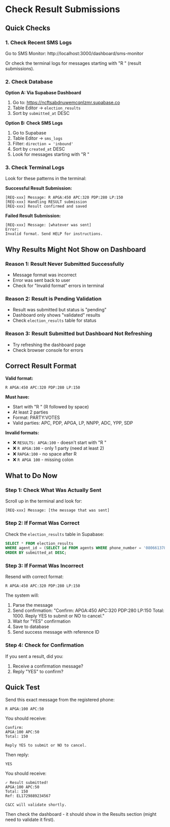 # Check Result Submissions

## Quick Checks

### 1. Check Recent SMS Logs
Go to SMS Monitor: http://localhost:3000/dashboard/sms-monitor

Or check the terminal logs for messages starting with "R " (result submissions).

### 2. Check Database

**Option A: Via Supabase Dashboard**
1. Go to: https://ncftsabdnuwemcqnlzmr.supabase.co
2. Table Editor → `election_results`
3. Sort by `submitted_at` DESC

**Option B: Check SMS Logs**
1. Go to Supabase
2. Table Editor → `sms_logs`
3. Filter: `direction = 'inbound'`
4. Sort by `created_at` DESC
5. Look for messages starting with "R "

### 3. Check Terminal Logs

Look for these patterns in the terminal:

**Successful Result Submission:**
```
[REQ-xxx] Message: R APGA:450 APC:320 PDP:280 LP:150
[REQ-xxx] Handling RESULT submission
[REQ-xxx] Result confirmed and saved
```

**Failed Result Submission:**
```
[REQ-xxx] Message: [whatever was sent]
Error:
Invalid format. Send HELP for instructions.
```

## Why Results Might Not Show on Dashboard

### Reason 1: Result Never Submitted Successfully
- Message format was incorrect
- Error was sent back to user
- Check for "Invalid format" errors in terminal

### Reason 2: Result is Pending Validation
- Result was submitted but status is "pending"
- Dashboard only shows "validated" results
- Check `election_results` table for status

### Reason 3: Result Submitted but Dashboard Not Refreshing
- Try refreshing the dashboard page
- Check browser console for errors

## Correct Result Format

**Valid format:**
```
R APGA:450 APC:320 PDP:280 LP:150
```

**Must have:**
- Start with "R " (R followed by space)
- At least 2 parties
- Format: PARTY:VOTES
- Valid parties: APC, PDP, APGA, LP, NNPP, ADC, YPP, SDP

**Invalid formats:**
- ❌ `RESULTS: APGA:100` - doesn't start with "R "
- ❌ `R APGA:100` - only 1 party (need at least 2)
- ❌ `RAPGA:100` - no space after R
- ❌ `R APGA 100` - missing colon

## What to Do Now

### Step 1: Check What Was Actually Sent
Scroll up in the terminal and look for:
```
[REQ-xxx] Message: [the message that was sent]
```

### Step 2: If Format Was Correct
Check the `election_results` table in Supabase:
```sql
SELECT * FROM election_results 
WHERE agent_id = (SELECT id FROM agents WHERE phone_number = '08066137843')
ORDER BY submitted_at DESC;
```

### Step 3: If Format Was Incorrect
Resend with correct format:
```
R APGA:450 APC:320 PDP:280 LP:150
```

The system will:
1. Parse the message
2. Send confirmation: "Confirm: APGA:450 APC:320 PDP:280 LP:150 Total: 1000. Reply YES to submit or NO to cancel."
3. Wait for "YES" confirmation
4. Save to database
5. Send success message with reference ID

### Step 4: Check for Confirmation
If you sent a result, did you:
1. Receive a confirmation message?
2. Reply "YES" to confirm?

## Quick Test

Send this exact message from the registered phone:
```
R APGA:100 APC:50
```

You should receive:
```
Confirm:
APGA:100 APC:50
Total: 150

Reply YES to submit or NO to cancel.
```

Then reply:
```
YES
```

You should receive:
```
✓ Result submitted!
APGA:100 APC:50
Total: 150
Ref: EL1729889234567

C&CC will validate shortly.
```

Then check the dashboard - it should show in the Results section (might need to validate it first).
